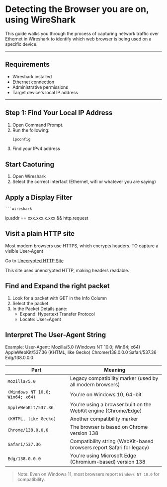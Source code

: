 # Detecting the Browser you are on, using WireShark

This guide walks you through the process of capturing network traffic over Ethernet in Wireshark to identify which web browser is being used on a specific device.

---

## Requirements

- Wireshark installed
- Ethernet connection
- Administrative permissions
- Target device's local IP address

---

## Step 1: Find Your Local IP Address

1. Open Command Prompt.
2. Run the following:
   ```bash
   ipconfig
3. Find your IPv4 address

## Start Caoturing
1. Open Wireshark
2. Select the correct interfact (Ethernet, wifi or whatever you are saying)

## Apply a Display Filter
    ```wireshark
ip.addr == xxx.xxx.x.xxx && http.request


## Visit a plain HTTP site
Most modern browsers use HTTPS, which encrypts headers. TO capture a visible User-Agent

Go to [Unecrypted HTTP Site](http://neverssl.com)

This site uses unencrypted HTTP, making headers readable.

## Find and Expand the right packet

1. Look for a packet with GET in the Info Column
2. Select the packet
3. In the Packet Details pane:
   - Expand: Hypertext Transfer Protocol
   - Locate: User=Agent

## Interpret The User-Agent String

Example: User-Agent: Mozilla/5.0 (Windows NT 10.0; Win64; x64) AppleWebKit/537.36 (KHTML, like Gecko) Chrome/138.0.0.0 Safari/537.36 Edg/138.0.0.0


| Part                            | Meaning                                                                 |
|----------------------------------|-------------------------------------------------------------------------|
| `Mozilla/5.0`                   | Legacy compatibility marker (used by all modern browsers)              |
| `(Windows NT 10.0; Win64; x64)` | You're on Windows 10, 64-bit                                           |
| `AppleWebKit/537.36`           | You're using a browser built on the WebKit engine (Chrome/Edge)       |
| `(KHTML, like Gecko)`          | Another compatibility marker                                           |
| `Chrome/138.0.0.0`             | The browser is based on Chrome version 138                             |
| `Safari/537.36`                | Compatibility string (WebKit-based browsers report Safari for legacy)  |
| `Edg/138.0.0.0`                | You're using Microsoft Edge (Chromium-based) version 138               |

>  Note: Even on Windows 11, most browsers report `Windows NT 10.0` for compatibility.


